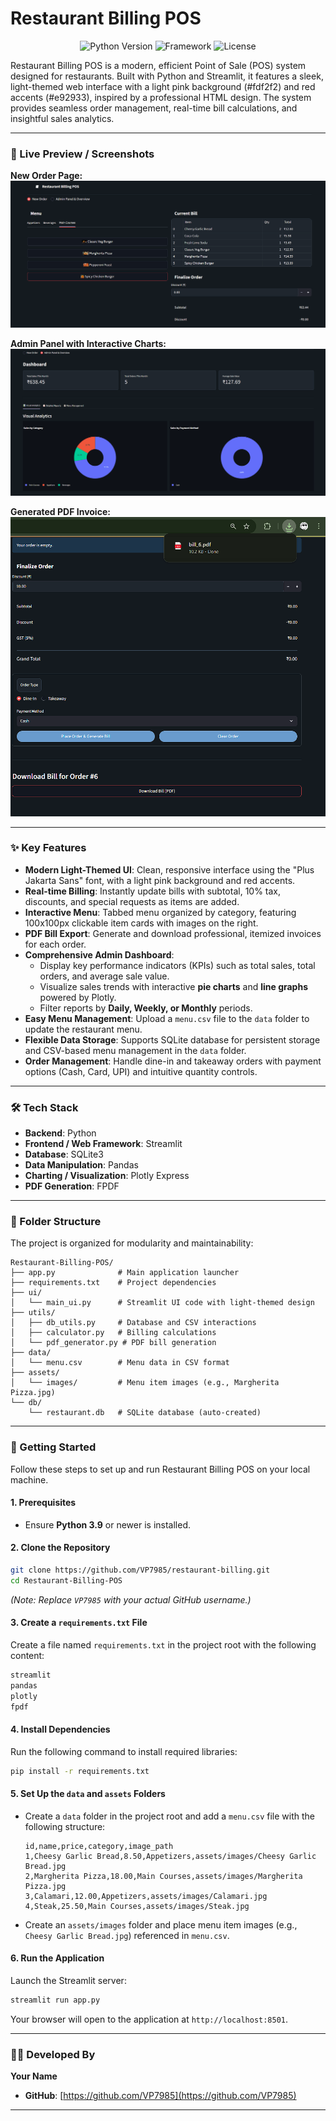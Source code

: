# Restaurant Billing POS

<p align="center">
  <img src="https://img.shields.io/badge/Python-3.9+-blue.svg" alt="Python Version">
  <img src="https://img.shields.io/badge/Framework-Streamlit-red" alt="Framework">
  <img src="https://img.shields.io/badge/License-MIT-green" alt="License">
</p>

Restaurant Billing POS is a modern, efficient Point of Sale (POS) system designed for restaurants. Built with Python and Streamlit, it features a sleek, light-themed web interface with a light pink background (#fdf2f2) and red accents (#e92933), inspired by a professional HTML design. The system provides seamless order management, real-time bill calculations, and insightful sales analytics.

---

### 📸 Live Preview / Screenshots

**New Order Page:**  
![New Order Page](assets/demo/screenshot1.png)

**Admin Panel with Interactive Charts:**  
![Admin Panel](assets/demo/screenshot3.png)

**Generated PDF Invoice:**  
![PDF Invoice](assets/demo/screenshot7.png)

---

### ✨ Key Features

- **Modern Light-Themed UI**: Clean, responsive interface using the "Plus Jakarta Sans" font, with a light pink background and red accents.
- **Real-time Billing**: Instantly update bills with subtotal, 10% tax, discounts, and special requests as items are added.
- **Interactive Menu**: Tabbed menu organized by category, featuring 100x100px clickable item cards with images on the right.
- **PDF Bill Export**: Generate and download professional, itemized invoices for each order.
- **Comprehensive Admin Dashboard**:
  - Display key performance indicators (KPIs) such as total sales, total orders, and average sale value.
  - Visualize sales trends with interactive **pie charts** and **line graphs** powered by Plotly.
  - Filter reports by **Daily, Weekly, or Monthly** periods.
- **Easy Menu Management**: Upload a `menu.csv` file to the `data` folder to update the restaurant menu.
- **Flexible Data Storage**: Supports SQLite database for persistent storage and CSV-based menu management in the `data` folder.
- **Order Management**: Handle dine-in and takeaway orders with payment options (Cash, Card, UPI) and intuitive quantity controls.

---

### 🛠️ Tech Stack

- **Backend**: Python
- **Frontend / Web Framework**: Streamlit
- **Database**: SQLite3
- **Data Manipulation**: Pandas
- **Charting / Visualization**: Plotly Express
- **PDF Generation**: FPDF

---

### 📂 Folder Structure

The project is organized for modularity and maintainability:

```
Restaurant-Billing-POS/
├── app.py              # Main application launcher
├── requirements.txt    # Project dependencies
├── ui/
│   └── main_ui.py      # Streamlit UI code with light-themed design
├── utils/
│   ├── db_utils.py     # Database and CSV interactions
│   ├── calculator.py   # Billing calculations
│   └── pdf_generator.py # PDF bill generation
├── data/
│   └── menu.csv        # Menu data in CSV format
├── assets/
│   └── images/         # Menu item images (e.g., Margherita Pizza.jpg)
└── db/
    └── restaurant.db   # SQLite database (auto-created)
```

---

### 🚀 Getting Started

Follow these steps to set up and run Restaurant Billing POS on your local machine.

#### 1. Prerequisites
- Ensure **Python 3.9** or newer is installed.

#### 2. Clone the Repository
```bash
git clone https://github.com/VP7985/restaurant-billing.git
cd Restaurant-Billing-POS
```

*(Note: Replace `VP7985` with your actual GitHub username.)*

#### 3. Create a `requirements.txt` File
Create a file named `requirements.txt` in the project root with the following content:

```txt
streamlit
pandas
plotly
fpdf
```

#### 4. Install Dependencies
Run the following command to install required libraries:

```bash
pip install -r requirements.txt
```

#### 5. Set Up the `data` and `assets` Folders
- Create a `data` folder in the project root and add a `menu.csv` file with the following structure:
  ```csv
  id,name,price,category,image_path
  1,Cheesy Garlic Bread,8.50,Appetizers,assets/images/Cheesy Garlic Bread.jpg
  2,Margherita Pizza,18.00,Main Courses,assets/images/Margherita Pizza.jpg
  3,Calamari,12.00,Appetizers,assets/images/Calamari.jpg
  4,Steak,25.50,Main Courses,assets/images/Steak.jpg
  ```
- Create an `assets/images` folder and place menu item images (e.g., `Cheesy Garlic Bread.jpg`) referenced in `menu.csv`.

#### 6. Run the Application
Launch the Streamlit server:

```bash
streamlit run app.py
```

Your browser will open to the application at `http://localhost:8501`.



---

### 👨‍💻 Developed By

**Your Name**

- **GitHub**: [https://github.com/VP7985](https://github.com/VP7985)



---
